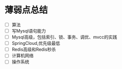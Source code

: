 # 薄弱点总结

- [ ] 算法
- [ ] 写Mysql语句能力
- [ ] Mysql高级，包括索引、锁、事务、调优、mvcc的实践
- [ ] SpringCloud,优先级最低
- [ ] Redis高级和Redis秒杀
- [ ] 计算机网络
- [ ] 操作系统